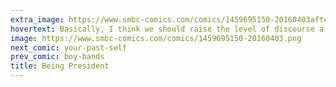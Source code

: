 ```yaml
---
extra_image: https://www.smbc-comics.com/comics/1459695150-20160403after.png
hovertext: Basically, I think we should raise the level of discourse a few notches.
image: https://www.smbc-comics.com/comics/1459695150-20160403.png
next_comic: your-past-self
prev_comic: boy-bands
title: Being President
---
```


